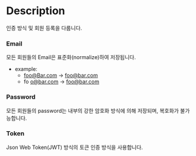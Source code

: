 # Description
인증 방식 및 회원 등록을 다룹니다.

### Email
모든 회원들의 Email은 표준화(normalize)하여 저장됩니다.

* example:
  * foo@Bar.com -> foo@bar.com
  * fo  o@bar.com -> foo@bar.com

### Password
모든 회원들의 password는 내부의 강한 암호화 방식에 의해 저장되며, 복호화가 불가능합니다.

### Token
Json Web Token(JWT) 방식의 토큰 인증 방식을 사용합니다.